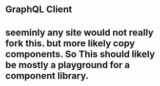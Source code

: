 # GraphQL Client

# seeminly any site would not really fork this.  but more likely copy components.  So This should likely be mostly a playground for a component library.